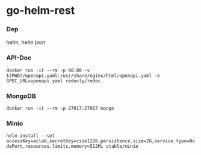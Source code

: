 # go-helm-rest
  
### Dep
helm, helm json

### API-Doc
`docker run -it --rm -p 80:80 -v $(PWD)/openapi.yaml:/usr/share/nginx/html/openapi.yaml -e SPEC_URL=openapi.yaml redocly/redoc`

### MongoDB
`docker run -it --rm -p 27017:27017 mongo`
  
### Minio
`helm install --set accessKey=aclab,secretKey=csie1226,persistence.size=2G,service.type=NodePort,resources.limits.memory=512Mi stable/minio`